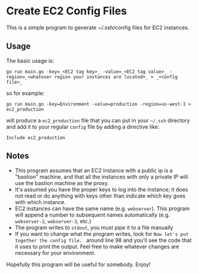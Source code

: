 # Create EC2 Config Files #
This is a simple program to generate ~/.ssh/config files for EC2 instances. 

## Usage ##

The basic usage is:

`go run main.go -key=_<EC2 tag key>_ -value=_<EC2 tag value>_ -region=_<whatever region your instances are located>_ > _<config file>_`

so for example:

`go run main.go -key=Environment -value=production -region=us-west-1 > ec2_production`

will produce a `ec2_production` file that you can put in your `~/.ssh` directory and add it to your regular `config` file by adding a directive like:

`Include ec2_production`

## Notes ##
* This program assumes that an EC2 instance with a public ip is a "bastion" machine, and that all the instances with only a private IP will use the bastion machine as the proxy.
* It's assumed you have the proper keys to log into the instance; it does not read or do anything with keys other than indicate which key goes with which instance.
* EC2 instances can have the same name (e.g. `webserver`). This program will append a number to subsequent names automatically (e.g. `webserver-2`, `webserver-3`, etc.)
* The program writes to `stdout`, you must pipe it to a file manually
* If you want to change what the program writes, look for `Now let's put together the config file. ` around line 98 and you'll see the code that it uses to print the output. Feel free to make whatever changes are necessary for your environment.


Hopefully this program will be useful for somebody. Enjoy!